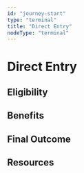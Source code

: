 ```yaml
---
id: "journey-start"
type: "terminal"
title: "Direct Entry"
nodeType: "terminal"
---
```


# Direct Entry

<!-- TODO: Add description of the direct entry path -->

## Eligibility

<!-- TODO: Add eligibility requirements -->

## Benefits

<!-- TODO: Add benefits of this pathway -->

## Final Outcome

<!-- TODO: Add expected outcomes -->

## Resources

<!-- TODO: Add relevant links and resources -->
